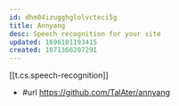 ```yaml
---
id: dhm04izugghglolvcteci5g
title: Annyang
desc: Speech recognition for your site
updated: 1696101193415
created: 1671366207291
---
```


[[t.cs.speech-recognition]]

- #url https://github.com/TalAter/annyang
